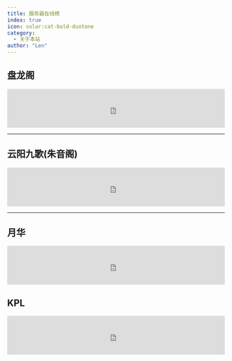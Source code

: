 ```yaml
---
title: 服务器在线榜
index: true
icon: solar:cat-bold-duotone
category:
  - 关于本站
author: "Len"
---
```


## 盘龙阁

<iframe style="width:728px;height:90px;max-width:100%;border:none;display:block;margin:auto" src="https://namemc.com/server/dragonrster.cn:9780/embed" width="728" height="90"></iframe>

------

## 云阳九歌(朱音阁)

<iframe style="width:728px;height:90px;max-width:100%;border:none;display:block;margin:auto" src="https://namemc.com/server/yunyangjiuge.panling.link/embed" width="728" height="90"></iframe>

------

## 月华

<iframe style="width:728px;height:90px;max-width:100%;border:none;display:block;margin:auto" src="https://namemc.com/server/yuehua.panling.link/embed" width="728" height="90"></iframe>

## KPL

<iframe style="width:728px;height:90px;max-width:100%;border:none;display:block;margin:auto" src="https://namemc.com/server/kpl.panling.link/embed" width="728" height="90"></iframe>